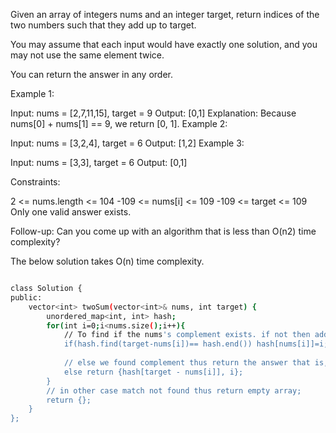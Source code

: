 Given an array of integers nums and an integer target, return indices of the two numbers such that they add up to target.

You may assume that each input would have exactly one solution, and you may not use the same element twice.

You can return the answer in any order.

 

Example 1:

Input: nums = [2,7,11,15], target = 9
Output: [0,1]
Explanation: Because nums[0] + nums[1] == 9, we return [0, 1].
Example 2:

Input: nums = [3,2,4], target = 6
Output: [1,2]
Example 3:

Input: nums = [3,3], target = 6
Output: [0,1]
 

Constraints:

2 <= nums.length <= 104
-109 <= nums[i] <= 109
-109 <= target <= 109
Only one valid answer exists.
 

Follow-up: Can you come up with an algorithm that is less than O(n2) time complexity?

The below solution takes O(n) time complexity.
```bash

class Solution {
public:
    vector<int> twoSum(vector<int>& nums, int target) {
        unordered_map<int, int> hash;
        for(int i=0;i<nums.size();i++){
            // To find if the nums's complement exists. if not then add the nums : i (index) to the hash map
            if(hash.find(target-nums[i])== hash.end()) hash[nums[i]]=i; 
            
            // else we found complement thus return the answer that is, {index of target-nums[i] , i}
            else return {hash[target - nums[i]], i};
        }
        // in other case match not found thus return empty array;
        return {};
    }
};


